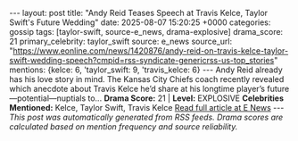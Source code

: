 --- layout: post title: "Andy Reid Teases Speech at Travis Kelce, Taylor Swift's Future Wedding" date: 2025-08-07 15:20:25 +0000 categories: gossip tags: [taylor-swift, source-e_news, drama-explosive] drama_score: 21 primary_celebrity: taylor_swift source: e_news source_url: "https://www.eonline.com/news/1420876/andy-reid-on-travis-kelce-taylor-swift-wedding-speech?cmpid=rss-syndicate-genericrss-us-top_stories" mentions: {kelce: 6, 'taylor_swift: 9, 'travis_kelce: 6} --- Andy Reid already has his love story in mind. The Kansas City Chiefs coach recently revealed which anecdote about Travis Kelce he’d share at his longtime player’s future—potential—nuptials to... **Drama Score:** 21 | **Level:** EXPLOSIVE **Celebrities Mentioned:** Kelce, Taylor Swift, Travis Kelce [Read full article at E News](https://www.eonline.com/news/1420876/andy-reid-on-travis-kelce-taylor-swift-wedding-speech?cmpid=rss-syndicate-genericrss-us-top_stories) --- *This post was automatically generated from RSS feeds. Drama scores are calculated based on mention frequency and source reliability.*